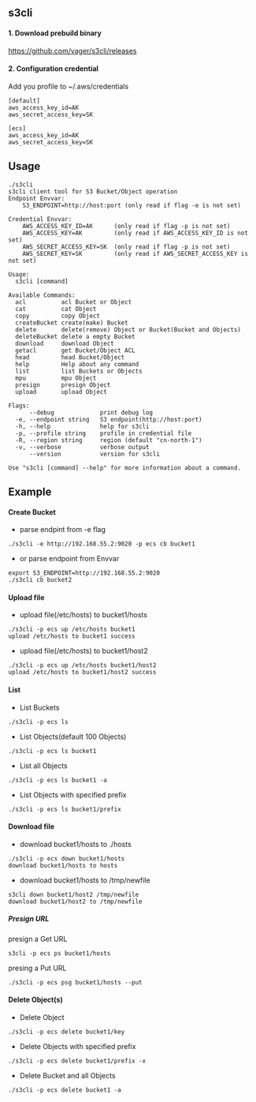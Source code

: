 ## s3cli
#### 1. Download prebuild binary
https://github.com/vager/s3cli/releases

#### 2. Configuration credential
Add you profile to ~/.aws/credentials
```
[default]
aws_access_key_id=AK
aws_secret_access_key=SK

[ecs]
aws_access_key_id=AK
aws_secret_access_key=SK
```

## Usage
```
./s3cli 
s3cli client tool for S3 Bucket/Object operation
Endpoint Envvar:
	S3_ENDPOINT=http://host:port (only read if flag -e is not set)

Credential Envvar:
	AWS_ACCESS_KEY_ID=AK      (only read if flag -p is not set)
	AWS_ACCESS_KEY=AK         (only read if AWS_ACCESS_KEY_ID is not set)
	AWS_SECRET_ACCESS_KEY=SK  (only read if flag -p is not set)
	AWS_SECRET_KEY=SK         (only read if AWS_SECRET_ACCESS_KEY is not set)

Usage:
  s3cli [command]

Available Commands:
  acl          acl Bucket or Object
  cat          cat Object
  copy         copy Object
  createBucket create(make) Bucket
  delete       delete(remove) Object or Bucket(Bucket and Objects)
  deleteBucket delete a empty Bucket
  download     download Object
  getacl       get Bucket/Object ACL
  head         head Bucket/Object
  help         Help about any command
  list         list Buckets or Objects
  mpu          mpu Object
  presign      presign Object
  upload       upload Object

Flags:
      --debug             print debug log
  -e, --endpoint string   S3 endpoint(http://host:port)
  -h, --help              help for s3cli
  -p, --profile string    profile in credential file
  -R, --region string     region (default "cn-north-1")
  -v, --verbose           verbose output
      --version           version for s3cli

Use "s3cli [command] --help" for more information about a command.
```

## Example
#### Create Bucket
- parse endpint from -e flag  
```
./s3cli -e http://192.168.55.2:9020 -p ecs cb bucket1
```
- or parse endpoint from Envvar  
```
export S3_ENDPOINT=http://192.168.55.2:9020
./s3cli cb bucket2
```

#### Upload file
- upload file(/etc/hosts) to bucket1/hosts  
```
./s3cli -p ecs up /etc/hosts bucket1
upload /etc/hosts to bucket1 success
```
- upload file(/etc/hosts) to bucket1/host2  
```
./s3cli -p ecs up /etc/hosts bucket1/host2
upload /etc/hosts to bucket1/host2 success
```

#### List
- List Buckets
```
./s3cli -p ecs ls
```
- List Objects(default 100 Objects)
```
./s3cli -p ecs ls bucket1
```
- List all Objects
```
./s3cli -p ecs ls bucket1 -a
```
- List Objects with specified prefix
```
./s3cli -p ecs ls bucket1/prefix
```

#### Download file
- download bucket1/hosts to ./hosts
```
./s3cli -p ecs down bucket1/hosts
download bucket1/hosts to hosts
```
- download bucket1/hosts to /tmp/newfile
```
s3cli down bucket1/host2 /tmp/newfile
download bucket1/host2 to /tmp/newfile
```

##### Presign URL
presign a Get URL  
```
s3cli -p ecs ps bucket1/hosts
```
presing a Put URL  
```
./s3cli -p ecs psg bucket1/hosts --put
```

#### Delete Object(s)
- Delete Object
```
./s3cli -p ecs delete bucket1/key
```
- Delete Objects with specified prefix
```
./s3cli -p ecs delete bucket1/prefix -x
```
- Delete Bucket and all Objects  
```
./s3cli -p ecs delete bucket1 -a
```